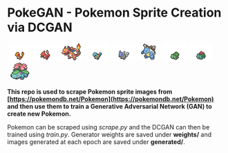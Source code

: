 # PokeGAN - Pokemon Sprite Creation via DCGAN

![Pokemon](images/sprites/charmander.png) ![Pokemon](images/sprites/charmeleon.png) ![Pokemon](images/sprites/charizard.png)   ![Pokemon](images/sprites/squirtle.png) ![Pokemon](images/sprites/wartortle.png) ![Pokemon](images/sprites/blastoise.png)  ![Pokemon](images/sprites/bulbasaur.png) ![Pokemon](images/sprites/ivysaur.png) ![Pokemon](images/sprites/venusaur.png)

**This repo is used to scrape Pokemon sprite images from [https://pokemondb.net/Pokemon](https://pokemondb.net/Pokemon) and then use them to train a Generative Adversarial Network (GAN) to create new Pokemon.**

Pokemon can be scraped using *scrape.py* and the DCGAN can then be trained using *train.py*. Generator weights are saved under **weights/** and images generated at each epoch are saved under **generated/**.

